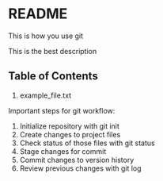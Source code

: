 # README #

This is how you use git

This is the best description 

## Table of Contents

1. example_file.txt

Important steps for git workflow:

1. Initialize repository with git init
2. Create changes to project files
3. Check status of those files with git status
4. Stage changes for commit
5. Commit changes to version history
6. Review previous changes with git log
